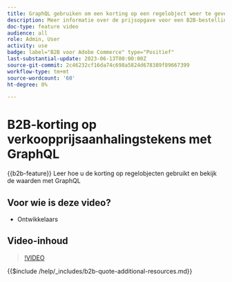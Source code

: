 ```yaml
---
title: GraphQL gebruiken om een korting op een regelobject weer te geven
description: Meer informatie over de prijsopgave voor een B2B-bestelling biedt korting op lijstitems met behulp van GraphQL
doc-type: feature video
audience: all
role: Admin, User
activity: use
badge: label="B2B voor Adobe Commerce" type="Positief"
last-substantial-update: 2023-06-13T00:00:00Z
source-git-commit: 2c46232cf16da74c698a5824d678389f89667399
workflow-type: tm+mt
source-wordcount: '60'
ht-degree: 0%

---
```


# B2B-korting op verkoopprijsaanhalingstekens met GraphQL

{{b2b-feature}}
Leer hoe u de korting op regelobjecten gebruikt en bekijk de waarden met GraphQL

## Voor wie is deze video?

- Ontwikkelaars

## Video-inhoud

>[!VIDEO](https://video.tv.adobe.com/v/3420419?learn=on)

{{$include /help/_includes/b2b-quote-additional-resources.md}}
